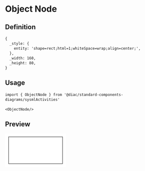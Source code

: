 # Object Node

## Definition

```
{
  _style: { 
    entity: 'shape=rect;html=1;whiteSpace=wrap;align=center;',
  },
  _width: 160,
  _height: 80,
}
```

## Usage

```
import { ObjectNode } from '@diac/standard-components-diagrams/sysmlActivities'

<ObjectNode/>
```

## Preview

<img src="./object-node.png" width="200"/>
